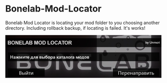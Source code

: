 # Bonelab-Mod-Locator
Bonelab Mod Locator is locating your mod folder to you choosing another directory. Including rollback backup, if locating is failed. It's works!

![Alt text](example.jpg?raw=true "Example")
